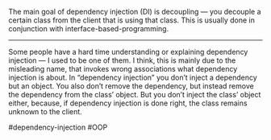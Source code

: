 
The main goal of dependency injection (DI) is decoupling — you decouple a certain class from the client that is using that class. This is usually done in conjunction with interface-based-programming.
***


Some people have a hard time understanding or explaining dependency injection — I used to be one of them. I think, this is mainly due to the misleading name, that invokes wrong associations what dependency injection is about. In “dependency injection” you don’t inject a dependency but an object. You also don’t remove the dependency, but instead remove the dependency from the class’ object. But you don’t inject the class’ object either, because, if dependency injection is done right, the class remains unknown to the client.


#dependency-injection #OOP